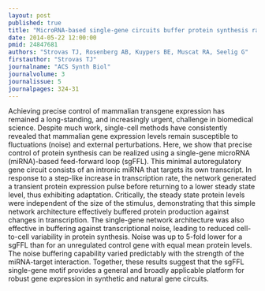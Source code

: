 ```yaml
---
layout: post
published: true
title: "MicroRNA-based single-gene circuits buffer protein synthesis rates against perturbations."
date: 2014-05-22 12:00:00
pmid: 24847681
authors: "Strovas TJ, Rosenberg AB, Kuypers BE, Muscat RA, Seelig G"
firstauthor: "Strovas TJ"
journalname: "ACS Synth Biol"
journalvolume: 3
journalissue: 5
journalpages: 324-31
---
```


Achieving precise control of mammalian transgene expression has remained a long-standing, and increasingly urgent, challenge in biomedical science. Despite much work, single-cell methods have consistently revealed that mammalian gene expression levels remain susceptible to fluctuations (noise) and external perturbations. Here, we show that precise control of protein synthesis can be realized using a single-gene microRNA (miRNA)-based feed-forward loop (sgFFL). This minimal autoregulatory gene circuit consists of an intronic miRNA that targets its own transcript. In response to a step-like increase in transcription rate, the network generated a transient protein expression pulse before returning to a lower steady state level, thus exhibiting adaptation. Critically, the steady state protein levels were independent of the size of the stimulus, demonstrating that this simple network architecture effectively buffered protein production against changes in transcription. The single-gene network architecture was also effective in buffering against transcriptional noise, leading to reduced cell-to-cell variability in protein synthesis. Noise was up to 5-fold lower for a sgFFL than for an unregulated control gene with equal mean protein levels. The noise buffering capability varied predictably with the strength of the miRNA-target interaction. Together, these results suggest that the sgFFL single-gene motif provides a general and broadly applicable platform for robust gene expression in synthetic and natural gene circuits.

